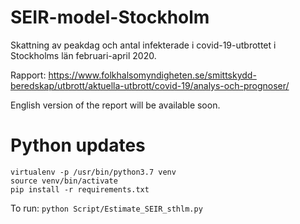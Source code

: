 ﻿# SEIR-model-Stockholm
Skattning av peakdag och antal infekterade i covid-19-utbrottet i Stockholms län februari-april 2020.

Rapport: https://www.folkhalsomyndigheten.se/smittskydd-beredskap/utbrott/aktuella-utbrott/covid-19/analys-och-prognoser/

English version of the report will be available soon.

# Python updates

```
virtualenv -p /usr/bin/python3.7 venv
source venv/bin/activate
pip install -r requirements.txt
```
To run:
```python Script/Estimate_SEIR_sthlm.py```